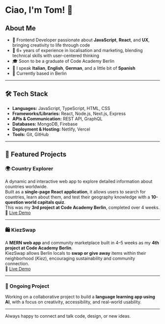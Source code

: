 # Ciao, I'm Tom! 👋

## About Me  
- 🎨 Frontend Developer passionate about **JavaScript**, **React**, and **UX**, bringing creativity to life through code  
- 💼 6+ years of experience in localisation and marketing, blending technical skills with user-centered thinking  
- 🎓 Soon to be a graduate of Code Academy Berlin  
- 💬 I speak **Italian**, **English**, **German**, and a little bit of **Spanish**  
- 📍 Currently based in Berlin 

---

## 🛠️ Tech Stack  
- **Languages:** JavaScript, TypeScript, HTML, CSS  
- **Frameworks/Libraries:** React, Node.js, Next.js, Express  
- **APIs & Communication:** REST API, GraphQL  
- **Databases:** MongoDB, Firebase  
- **Deployment & Hosting:** Netlify, Vercel  
- **Tools:** Git, GitHub  

---

## 🌟 Featured Projects  

### 🌍 Country Explorer  
A dynamic and interactive web app to explore detailed information about countries worldwide.  
Built as a **single-page React application**, it allows users to search for countries, learn about them, and test their geography knowledge with a **10-question world capitals quiz**.  
This was my **3rd project at Code Academy Berlin**, completed over 4 weeks.  
🔗 [Live Demo](https://country-explorer32.netlify.app/)


---

### 🛍️ KiezSwap  
A **MERN web app** and community marketplace built in 4–5 weeks as my **4th project at Code Academy Berlin**.  
KiezSwap allows Berlin locals to **swap or give away** items within their neighborhood (*Kiez*), encouraging sustainability and community connection.  
🔗 [Live Demo](https://kiezswap.vercel.app/)

---

### 🤝 Ongoing Project  
Working on a collaborative project to build a **language learning app using AI**, with a focus on creativity, accessibility, and real-world usability.

---

Always happy to connect and talk code, design, or new ideas.
